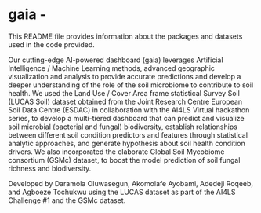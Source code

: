 # gaia - 
This README file provides information about the packages and datasets used in the code provided.

Our cutting-edge AI-powered dashboard (gaia) leverages Artificial Intelligence / Machine Learning methods, advanced geographic visualization and analysis to provide accurate predictions and develop a deeper understanding of the role of the soil microbiome to contribute to soil health. We used the Land Use / Cover Area frame statistical Survey Soil (LUCAS Soil) dataset obtained from the Joint Research Centre European Soil Data Centre (ESDAC) in collaboration with the AI4LS Virtual hackathon series, to develop a multi-tiered dashboard that can predict and visualize soil microbial (bacterial and fungal) biodiversity, establish relationships between different soil condition predictors and features through statistical analytic approaches, and generate hypothesis about soil health condition drivers. We also incorporated the elaborate Global Soil Mycobiome consortium (GSMc) dataset, to boost the model prediction of soil fungal richness and biodiversity.

Developed by Daramola Oluwasegun, Akomolafe Ayobami, Adedeji Roqeeb, and Agboeze Tochukwu using the LUCAS dataset as part of the AI4LS Challenge #1 and the GSMc dataset.


